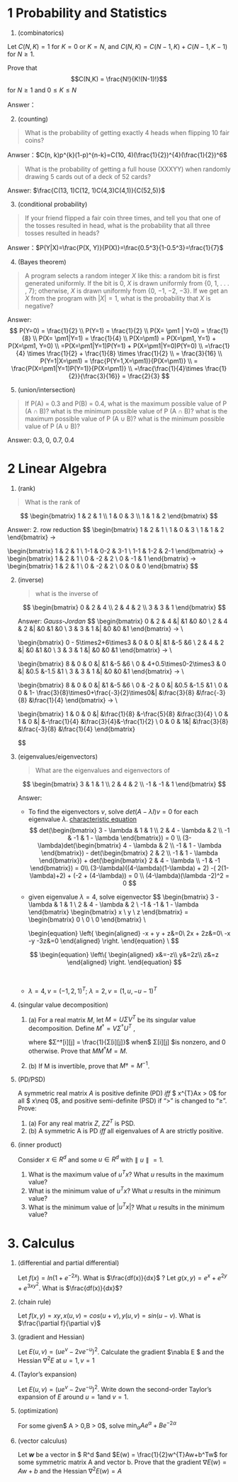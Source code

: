 # 1 Probability and Statistics

1. (combinatorics)

Let $C(N,K) = 1$ for $K = 0$ or $K = N$, and $C(N,K) = C(N − 1,K) + C(N − 1,K − 1)$ for $N ≥ 1$.

Prove that $$C(N,K) = \frac{N!}{K!(N-1)!}$$ for $N ≥ 1$ and $0 ≤ K ≤ N$

Answer：

2. (counting)

> What is the probability of getting exactly 4 heads when flipping 10 fair coins?

Anwser：$C(n, k)p^{k}(1-p)^{n-k}=C(10, 4)(\frac{1}{2})^{4}(\frac{1}{2})^6$

> What is the probability of getting a full house (XXXYY) when randomly drawing 5 cards out of a deck of 52 cards?

Answer: $\frac{C(13, 1)C(12, 1)C(4,3)C(4,1)}{C(52,5)}$

3. (conditional probability)

> If your friend flipped a fair coin three times, and tell you that one of the tosses resulted in head, what is the probability that all three tosses resulted in heads?

Answer：$P(Y|X)=\frac{P(X, Y)}{P(X)}=\frac{0.5^3}{1-0.5^3}=\frac{1}{7}$

4. (Bayes theorem)

> A program selects a random integer $X$ like this: a random bit is first generated uniformly. If the bit is 0, $X$ is drawn uniformly from {0, 1, . . . , 7}; otherwise, $X$ is drawn uniformly from {0, −1, −2, −3}. If we get an $X$ from the program with $|X| = 1$, what is the probability that $X$ is negative?

Answer:  
$$
P(Y=0) = \frac{1}{2} \\
P(Y=1) = \frac{1}{2} \\
P(X= \pm1 | Y=0) = \frac{1}{8} \\
P(X= \pm1|Y=1) = \frac{1}{4} \\
P(X=\pm1) = P(X=\pm1, Y=1) + P(X=\pm1, Y=0) \\
=P(X=\pm1|Y=1)P(Y=1) + P(X=\pm1|Y=0)P(Y=0) \\
=\frac{1}{4} \times \frac{1}{2} + \frac{1}{8} \times \frac{1}{2} \\
= \frac{3}{16} \\
P(Y=1|X=\pm1) = \frac{P(Y=1,X=\pm1)}{P(X=\pm1)} \\
= \frac{P(X=\pm1|Y=1)P(Y=1)}{P(X=\pm1)} \\
=\frac{\frac{1}{4}\times \frac{1}{2}}{\frac{3}{16}} = \frac{2}{3}
$$

5. (union/intersection)

> If P(A) = 0.3 and P(B) = 0.4,
> what is the maximum possible value of P (A ∩ B)?
> what is the minimum possible value of P (A ∩ B)?
> what is the maximum possible value of P (A ∪ B)?
> what is the minimum possible value of P (A ∪ B)?

Answer: 0.3, 0, 0.7, 0.4



# 2 Linear Algebra

1.  (rank)

   > What is the rank of  

   $$
   \begin{bmatrix}
      1  & 2 & 1 \\
       1 & 0 & 3 \\
       1 & 1 & 2
   \end{bmatrix}
   $$

   Answer: 2. row reduction
   $$
   \begin{bmatrix}
      1  & 2 & 1 \\
       1 & 0 & 3 \\
       1 & 1 & 2
   \end{bmatrix} -> 

   \begin{bmatrix}
      1  & 2 & 1 \\
       1-1 & 0-2 & 3-1 \\
       1-1 & 1-2 & 2-1
   \end{bmatrix} ->
   \begin{bmatrix}
      1  & 2 & 1 \\
       0 & -2 & 2 \\
       0 & -1 & 1
   \end{bmatrix} ->
   \begin{bmatrix}
      1  & 2 & 1 \\
       0 & -2 & 2 \\
       0 & 0 & 0
   \end{bmatrix}
   $$

2. (inverse)

   > what is the inverse of 

   $$
   \begin{bmatrix}
      0  & 2 & 4 \\
       2 & 4 & 2 \\
       3 & 3 & 1
   \end{bmatrix}
   $$

   Answer: *Gauss-Jordan* 
   $$
   \begin{bmatrix}
      0  & 2 & 4 &| &1 &0 &0 \\
       2 & 4 & 2 &| &0 &1 &0 \\
       3 & 3 & 1 &| &0 &0 &1
   \end{bmatrix} -> \\

   \begin{bmatrix}
      0 - 5\times2+6\times3  & 0 & 0 &| &1 &-5 &6 \\
       2 & 4 & 2 &| &0 &1 &0 \\
       3 & 3 & 1 &| &0 &0 &1
   \end{bmatrix}  -> \\

   \begin{bmatrix}
      8 & 0 & 0 &| &1 &-5 &6 \\
       0 & 4+0.5\times0-2\times3 & 0 &| &0.5 &-1.5 &1 \\
       3 & 3 & 1 &| &0 &0 &1
   \end{bmatrix}  -> \\

   \begin{bmatrix}
      8 & 0 & 0 &| &1 &-5 &6 \\
       0 & -2 & 0 &| &0.5 &-1.5 &1 \\
       0 & 0 & 1- \frac{3}{8}\times0+\frac{-3}{2}\times0&| &\frac{3}{8} &\frac{-3}{8} &\frac{1}{4}
   \end{bmatrix}  -> \\

   \begin{bmatrix}
      1 & 0 & 0 &| &\frac{1}{8} &-\frac{5}{8} &\frac{3}{4} \\
       0 & 1 & 0 &| &-\frac{1}{4} &\frac{3}{4}&-\frac{1}{2} \\
       0 & 0 & 1&| &\frac{3}{8} &\frac{-3}{8} &\frac{1}{4}
   \end{bmatrix} 

   $$

3. (eigenvalues/eigenvectors)

   > What are the eigenvalues and eigenvectors of

   $$
   \begin{bmatrix}
      3  & 1 & 1 \\
       2 & 4 & 2 \\
       -1 & -1 & 1
   \end{bmatrix}
   $$

   Answer: 

   * To find the eigenvectors $v$, solve $det(A-\lambda I)v = 0$ for each eigenvalue $\lambda$. [characteristic equation](http://mathworld.wolfram.com/CharacteristicEquation.html)
     $$
     det(\begin{bmatrix}
        3 - \lambda  & 1 & 1 \\
         2 & 4 - \lambda & 2 \\
         -1 & -1 & 1 - \lambda
     \end{bmatrix}) = 0 \\
     (3-\lambda)det(\begin{bmatrix}
     	4 - \lambda & 2 \\
     	-1 & 1 - \lambda
     \end{bmatrix}) - 
     det(\begin{bmatrix}
     	2 & 2 \\
     	-1 & 1 - \lambda
     \end{bmatrix}) +
     det(\begin{bmatrix}
     	2 & 4 - \lambda  \\
     	-1 & -1 
     \end{bmatrix})  = 0\\
     (3-\lambda)((4-\lambda)(1-\lambda) + 2) -( 2(1-\lambda)+2) + (-2 + (4-\lambda)) = 0 \\
     (4-\lambda)(\lambda -2)^2 = 0
     $$

   * given eigenvalue $\lambda = 4$, solve eigenvector
     $$
     \begin{bmatrix}
        3 - \lambda  & 1 & 1 \\
         2 & 4 - \lambda & 2 \\
         -1 & -1 & 1 - \lambda
     \end{bmatrix}
     \begin{bmatrix}
     x \\
     y \\
     z
     \end{bmatrix} = 
     \begin{bmatrix}
     0 \\
     0 \\
     0
     \end{bmatrix} \\

      \begin{equation}
     \left\{
     \begin{aligned}
     -x + y + z&=0\\
     2x + 2z&=0\\
     -x -y -3z&=0
     \end{aligned}
     \right.
     \end{equation} \\
     $$


   $$
   \begin{equation}
   \left\{
   \begin{aligned}
   x&=-z\\
   y&=2z\\
   z&=z
   \end{aligned}
   \right.
   \end{equation}
   $$

   ​

   * $\lambda = 4, v=(-1,2,1)^T$; $\lambda = 2, v=(1, u, -u-1)^T$

4. (singular value decomposition)

   1. (a) For a real matrix $M$, let $M = UΣV^T$ be its singular value decomposition. Define $M^† = VΣ^†U^T$ ,

      where $Σ^†[i][j] = \frac{1}{Σ[i][j]}$ when$ Σ[i][j] $is nonzero, and 0 otherwise. Prove that $MM^†M = M$.

   2. (b) If M is invertible, prove that $M† = M^{−1}$.

5. (PD/PSD)

   A symmetric real matrix $A$ is positive definite (PD) *iff* $  x^{T}Ax > 0$ for all $ x\neq 0$, and positive semi-definite (PSD) if “>” is changed to “≥”. Prove:	

   1. (a) For any real matrix $Z$, $ZZ^T$ is PSD.
   2. (b) A symmetric A is PD *iff* all eigenvalues of A are strictly positive.

6. (inner product)

   Consider $x∈R^d$ and some $u∈R^d$ with$∥u∥=1$.

   1. What is the maximum value of $u^T x$? What $u$ results in the maximum value?
   2. What is the minimum value of $u^T x$? What $u$ results in the minimum value?
   3. What is the minimum value of $|u^T x|$? What $u$ results in the minimum value?



# 3. Calculus

1. (differential and partial differential)

   Let $f(x) = ln(1+e^{-2x})$.  What is $\frac{df(x)}{dx}$ ? Let $g(x, y)=e^x + e^{2y} +e^{3xy^2}$. What is $\frac{df(x)}{dx}$?

2. (chain rule)

   Let $f(x, y) = xy, x(u,v) = cos(u+v), y(u, v) = sin(u-v)$. What is $\frac{\partial f}{\partial v}$

3. (gradient and Hessian)

   Let $E(u,v)=(ue^v-2ve^{-u})^2$.  Calculate the gradient $\nabla E $  and the Hessian $\nabla^2 E$ at $u=1, v=1$

4. (Taylor’s expansion)

   Let $E(u,v)=(ue^v-2ve^{-u})^2$.  Write down the second-order Taylor’s expansion of $E$ around $u = 1$and $v = 1$.

5. (optimization)

   For some given$ A > 0,B > 0$, solve $\min_{\alpha} Ae^\alpha + Be^{-2\alpha}$

6. (vector calculus)

   Let **$w$** be a vector in $ R^d $and $E(w) = \frac{1}{2}w^{T}Aw+b^Tw$ for some symmetric matrix A and vector b. Prove that the gradient $\nabla E(w) = Aw + b$ and the Hessian $\nabla^2 E(w) = A$
